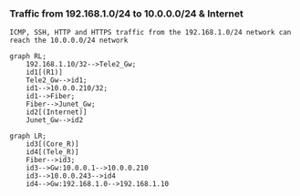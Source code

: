 
### Traffic from 192.168.1.0/24 to 10.0.0.0/24 & Internet

```ICMP, SSH, HTTP and HTTPS traffic from the 192.168.1.0/24 network can reach the 10.0.0.0/24 network```

```mermaid
graph RL;
    192.168.1.10/32-->Tele2_Gw;
    id1[(R1)]
    Tele2_Gw-->id1;
    id1-->10.0.0.210/32;
    id1-->Fiber;
    Fiber-->Junet_Gw;
    id2[(Internet)]
    Junet_Gw-->id2
```


```mermaid
graph LR;
    id3[(Core_R)]
    id4[(Tele_R)]
    Fiber-->id3;
    id3-->Gw:10.0.0.1-->10.0.0.210
    id3-->10.0.0.243-->id4
    id4-->Gw:192.168.1.0-->192.168.1.10
```

